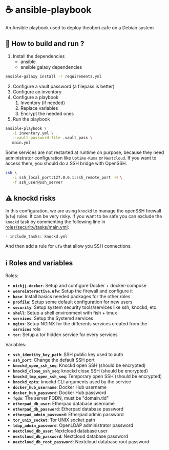 # ☕ ansible-playbook

An Ansible playbook used to deploy theobori.cafe on a Debian system

## 📖 How to build and run ?

1. Install the dependencies 
   - ansible
   - ansible galaxy dependencies

```sh
ansible-galaxy install -r requirements.yml
```

2. Configure a vault password (a filepass is better)
3. Configure an inventory
4. Configure a playbook
   1. Inventory (if needed)
   2. Replace variables
   3. Encrypt the needed ones
5. Run the playbook

```sh
ansible-playbook \
   -i inventory.yml \
   --vault-password-file .vault_pass \
   main.yml
```

Some services are not restarted at runtime on purpose, because they need administrator configuration like `Uptime-Kuma` or `Nextcloud`. If you want to access them, you should do a SSH bridge with OpenSSH.

```sh
ssh \
   -L ssh_local_port:127.0.0.1:ssh_remote_port -N \
   -f ssh_user@ssh_server
```

## ⚠️ knockd risks

In this configuration, we are using `knockd` to manage the openSSH firewall (`ufw`) rules. It can be very risky. If you want to be safe you can exclude the `knockd` task by commenting the following line in [roles/security/tasks/main.yml](roles/security/tasks/main.yml):

```sh
- include_tasks: knockd.yml
```

And then add a rule for `ufw` that allow you SSH connections.

## ℹ️ Roles and variables

Roles:

- **`nickjj.docker`**: Setup and configure Docker + docker-compose
- **`weareinteractive.ufw`**: Setup the firewall and configure it
- **`base`**: Install basics needed packages for the other roles
- **`profile`**: Setup some default configuration for new users
- **`security`**: Setup system security tools/services like ssh, knockd, etc.
- **`shell`**: Setup a shell environment with fish + tmux
- **`services`**: Setup the Systemd services
- **`nginx`**: Setup NGINX for the differents services created from the **`services`** role
- **`tor`**: Setup a tor hidden service for every services

Variables:
- **`ssh_identity_key_path`**: SSH public key used to auth
- **`ssh_port`**: Change the default SSH port
- **`knockd_open_ssh_seq`**: Knockd open SSH (should be encrypted)
- **`knockd_close_ssh_seq`**: knockd close SSH (should be encrypted)
- **`knockd_tmp_open_ssh_seq`**: Temporary open SSH (should be encrypted)
- **`knockd_opts`**: knockd CLI arguments used by the service
- **`docker_hub_username`**: Docker Hub username
- **`docker_hub_password`**: Docker Hub password
- **`fqdn`**: The server FQDN, must be "domain.tld"
- **`etherpad_db_user`**: Etherpad database username
- **`etherpad_db_password`**: Etherpad database password
- **`etherpad_admin_password`**: Etherpad admin password
- **`tor_unix_socket`**: Tor UNIX socket path
- **`ldap_admin_password`**: OpenLDAP administrator password
- **`nextcloud_db_user`**: Nextcloud database user
- **`nextcloud_db_password`**: Nextcloud database password
- **`nextcloud_db_root_password`**: Nextcloud database root password
